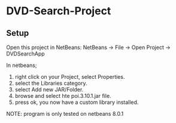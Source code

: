# DVD-Search-Project
## Setup
Open this project in NetBeans:
NetBeans -> File -> Open Project -> DVDSearchApp

In netbeans;
1. right click on your Project, select Properties.
2. select the Libraries category.
3. select Add new JAR/Folder.
4. browse and select hte poi.3.10.1.jar file.
5. press ok, you now have a custom library installed.

NOTE: program is only tested on netbeans 8.0.1

